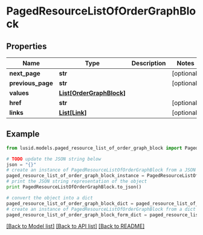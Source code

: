 # PagedResourceListOfOrderGraphBlock


## Properties
Name | Type | Description | Notes
------------ | ------------- | ------------- | -------------
**next_page** | **str** |  | [optional] 
**previous_page** | **str** |  | [optional] 
**values** | [**List[OrderGraphBlock]**](OrderGraphBlock.md) |  | 
**href** | **str** |  | [optional] 
**links** | [**List[Link]**](Link.md) |  | [optional] 

## Example

```python
from lusid.models.paged_resource_list_of_order_graph_block import PagedResourceListOfOrderGraphBlock

# TODO update the JSON string below
json = "{}"
# create an instance of PagedResourceListOfOrderGraphBlock from a JSON string
paged_resource_list_of_order_graph_block_instance = PagedResourceListOfOrderGraphBlock.from_json(json)
# print the JSON string representation of the object
print PagedResourceListOfOrderGraphBlock.to_json()

# convert the object into a dict
paged_resource_list_of_order_graph_block_dict = paged_resource_list_of_order_graph_block_instance.to_dict()
# create an instance of PagedResourceListOfOrderGraphBlock from a dict
paged_resource_list_of_order_graph_block_form_dict = paged_resource_list_of_order_graph_block.from_dict(paged_resource_list_of_order_graph_block_dict)
```
[[Back to Model list]](../README.md#documentation-for-models) [[Back to API list]](../README.md#documentation-for-api-endpoints) [[Back to README]](../README.md)


